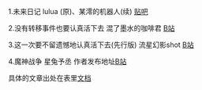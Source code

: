 1.未来日记   lulua (原)、某澪的机器人(续)  [贴吧](https://tieba.baidu.com/p/7518637830)  

2.没有转移事件也要认真活下去   混了墨水的咖啡君  [B站](https://www.bilibili.com/read/cv10363720)  

3.这一次要不留遗憾地认真活下去(先行版)   流星幻影shot  [B站](https://space.bilibili.com/19072138)  

4.魔神战争   星兔予丞 作者发布地址[B站](https://www.bilibili.com/read/readlist/rl441031)  

具体的文章出处在表里[文档](https://github.com/17817765331/my-book/books/wztr.xlsx)
